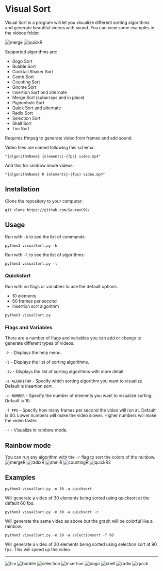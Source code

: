 # Visual Sort

Visual Sort is a program will let you visualize different sorting algorithms and generate beautiful videos with sound. 
You can view some examples in the videos folder.

![merge](/examples/Merge30.gif)
![quickR](/examples/QuickR30.gif)

Supported algorithms are:
- Bogo Sort
- Bubble Sort
- Cocktail Shaker Sort
- Comb Sort
- Counting Sort
- Gnome Sort
- Insertion Sort and alternate
- Merge Sort (subarrays and in place)
- Pigeonhole Sort
- Quick Sort and alternate
- Radix Sort
- Selection Sort
- Shell Sort
- Tim Sort

Requires ffmpeg to generate video from frames and add sound.

Video files are named following this schema:

`"{algorithmName} {elements}-{fps} video.mp4"`

And this for rainbow mode videos:

`"{algorithmName} R {elements}-{fps} video.mp4"`


## Installation
Clone the repository to your computer:
```
git clone https://github.com/SauravC99/
```


## Usage
Run with `-h` to see the list of commands:
```
python3 visualSort.py -h
```
Run with `-l` to see the list of algorithms:
```
python3 visualSort.py -l
```

### Quickstart
Run with no flags or variables to use the default options:
- 10 elements
- 60 frames per second
- Insertion sort algorithm
```
python3 visualSort.py
```

### Flags and Variables
There are a number of flags and variables you can add or change to generate different types of videos.

`-h` - Displays the help menu.

`-l` - Displays the list of sorting algorithms.

`-lv` - Displays the list of sorting algorithms with more detail.

`-a ALGORITHM` - Specify which sorting algorithm you want to visualize. Default is insertion sort.

`-n NUMBER` - Specify the number of elements you want to visualize sorting. Default is 10.

`-f FPS` - Specify how many frames per second the video will run at. Default is 60. Lower numbers will make the video slower. Higher numbers will make the video faster.

`-r` - Visualize in rainbow mode.


## Rainbow mode
You can run any algorithm with the `-r` flag to sort the colors of the rainbow.
![mergeR](/examples/MergeR60.gif)
![radixR](/examples/RadixR60.gif)
![shellR](/examples/ShellR70.gif)
![countingR](/examples/CountingR50.gif)
![quickR2](/examples/QuickR50.gif)


## Examples
```
python3 visualSort.py -n 30 -a quicksort
```
Will generate a video of 30 elements being sorted using quicksort at the default 60 fps.
```
python3 visualSort.py -n 30 -a quicksort -r
```
Will generate the same video as above but the graph will be colorful like a rainbow.
```
python3 visualSort.py -n 20 -a selectionsort -f 90
```
Will generate a video of 20 elements being sorted using selection sort at 90 fps. This will speed up the video.

--------------------

![tim](/examples/Tim50.gif)
![bubble](/examples/Bubble15.gif)
![selection](/examples/Selection20.gif)
![insertion](/examples/Insertion20.gif)
![bogo](/examples/Bogo5.gif)
![shell](/examples/Shell30.gif)
![radix](/examples/Radix30.gif)
![quick](/examples/Quick40.gif)